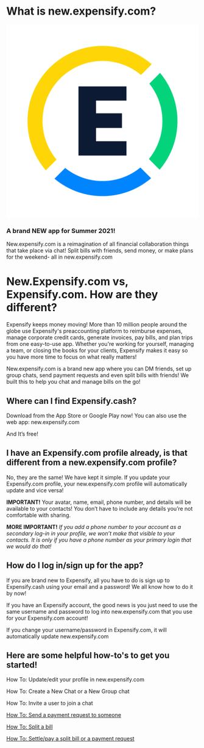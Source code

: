 # What is new.expensify.com? 

![image](/assets/images/expensify-app-icon.png)

### A brand NEW app for Summer 2021! 

New.expensify.com is a reimagination of all financial collaboration things that take place via chat! Split bills with friends, send money, or make plans for the weekend- all in new.expensify.com

# New.Expensify.com vs, Expensify.com. How are they different?  
Expensify keeps money moving! More than 10 million people around the globe use Expensify's preaccounting platform to reimburse expenses, manage corporate credit cards, generate invoices, pay bills, and plan trips from one easy-to-use app. Whether you're working for yourself, managing a team, or closing the books for your clients, Expensify makes it easy so you have more time to focus on what really matters! 

New.expensify.com is a brand new app where you can DM friends, set up group chats, send payment requests and even split bills with friends! We built this to help you chat and manage bills on the go! 

## Where can I find Expensify.cash? 
Download from the App Store or Google Play now! You can also use the web app:  new.expensify.com

And It’s free!

## I have an Expensify.com profile already, is that different from a new.expensify.com profile?
No, they are the same! We have kept it simple. If you update your Expensify.com profile, your new.expensify.com profile will automatically update and vice versa! 

**IMPORTANT!** Your avatar, name, email, phone number, and details will be available to your contacts! You don’t have to include any details you’re not comfortable with sharing. 

**MORE IMPORTANT!** _If you add a phone number to your account as a secondary log-in in your profile, we won’t make that visible to your contacts. It is only if you have a phone number as your primary login that we would do that!_

## How do I log in/sign up for the app? 
If you are brand new to Expensify, all you have to do is sign up to Expensify.cash using your email and a password! We all know how to do it by now! 

If you have an Expensify account, the good news is you just need to use the same username and password to log into new.expensify.com that you use for your Expensify.com account! 

If you change your username/password in Expensify.com, it will automatically update new.expensify.com

## Here are some helpful how-to's to get you started! 
How To:  Update/edit your profile in new.expensify.com

How To: Create a New Chat or a New Group chat 

How To: Invite a user to join a chat 

[How To: Send a payment request to someone](link)

[How To: Split a bill]()

[How To: Settle/pay a split bill or a payment request]()
